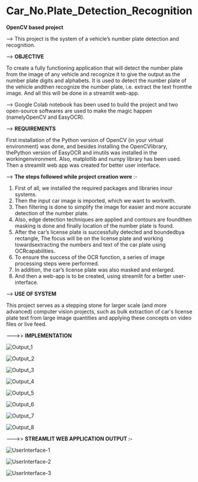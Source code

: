 # Car_No.Plate_Detection_Recognition
**OpenCV based project**

--> This project is the system of a vehicle’s number plate detection and recognition. 


--> **OBJECTIVE**

To create a fully functioning application that will detect the number plate from the image of any vehicle and recognize it to give the output as the number plate digits and alphabets.
It is used to detect the number plate of the vehicle andthen recognize the number plate, i.e. extract the text fromthe image. 
And all this will be done in a streamlit web-app. 


--> Google Colab notebook has been used to build the project and two open-source softwares are used to make the magic happen (namelyOpenCV and EasyOCR). 



--> **REQUIREMENTS**

First installation of the Python version of OpenCV (in your virtual environment) was done, and besides installing the OpenCVlibrary, thePython version of EasyOCR and imutils was installed in the workingenvironment. 
Also, matplotlib and numpy library has been used. Then a streamlit web app was created for better user interface.



--> **The steps followed while project creation were** :- 

1) First of all, we installed the required packages and libraries inour
systems. 
2) Then the input car image is imported, which we want to workwith. 
3) Then filtering is done to simplify the image for easier and more accurate detection of the number plate. 
4) Also, edge detection techniques are applied and contours are foundthen masking is done and finally location of the number plate is found. 
5) After the car’s license plate is successfully detected and boundedbya rectangle, The focus will be on the license plate and working towardsextracting the numbers and text of the car plate using OCRcapabilities. 
6) To ensure the success of the OCR function, a series of image
processing steps were performed. 
7) In addition, the car’s license plate was also masked and enlarged. 
8) And then a web-app is to be created, using streamlit for a better user-interface. 



--> **USE OF SYSTEM**

This project serves as a stepping stone for larger scale (and more advanced) computer vision projects, such as bulk extraction of car's license plate text from large image quantities and applying these concepts on video files or live feed.



--->> **IMPLEMENTATION**


![Output_1](https://user-images.githubusercontent.com/82306590/175558588-681b6c74-9a0d-4842-bc67-684c086343e3.JPG)



![Output_2](https://user-images.githubusercontent.com/82306590/175558618-38a9e131-83f1-43ef-8723-1cce992541c1.JPG)



![Output_3](https://user-images.githubusercontent.com/82306590/175558632-59303ba1-d603-4488-b777-f8fbe1864fa4.JPG)



![Output_4](https://user-images.githubusercontent.com/82306590/175559459-4f70d74e-5d6b-43c4-90a8-08acab8efcd2.JPG)





![Output_5](https://user-images.githubusercontent.com/82306590/175559490-e671fbd8-7390-4ea9-ad93-1b16026b1430.JPG)




![Output_6](https://user-images.githubusercontent.com/82306590/175559503-75e3a8b0-83e5-4cc8-a167-a16c7fda3690.JPG)




![Output_7](https://user-images.githubusercontent.com/82306590/175559527-5e7b2dc9-1493-4702-a769-b3b72b7c4fd1.JPG)




![Output_8](https://user-images.githubusercontent.com/82306590/175559551-bdbeac9b-01d7-4fd5-8fbc-14b85ddd948b.JPG)




--->> **STREAMLIT WEB APPLICATION OUTPUT :-**

![UserInterface-1](https://user-images.githubusercontent.com/82306590/175559735-514699b2-eb07-40dd-8185-479d72e0871d.JPG)



![UserInterface-2](https://user-images.githubusercontent.com/82306590/175559913-0e73b1cc-722c-49bd-882e-49eec10a4a9f.JPG)



![UserInterface-3](https://user-images.githubusercontent.com/82306590/175559931-83c6661c-d4d1-4975-a247-c01fc5a6721b.JPG)



